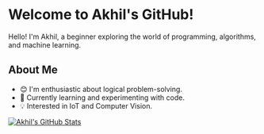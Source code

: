 # Welcome to Akhil's GitHub!

Hello! I'm Akhil, a beginner exploring the world of programming, algorithms, and machine learning.

## About Me

- 😊 I'm enthusiastic about logical problem-solving.
- 🌱 Currently learning and experimenting with code.
- 💡 Interested in IoT and Computer Vision.

[![Akhil's GitHub Stats](https://github-readme-stats.vercel.app/api?username=akgupta1337&show_icons=true&theme=radical)](https://github.com/akgupta1337)

<!---
akgupta1337/akgupta1337 is a ✨ special ✨ repository because its `README.md` (this file) appears on your GitHub profile.
You can click the Preview link to take a look at your changes.
--->
